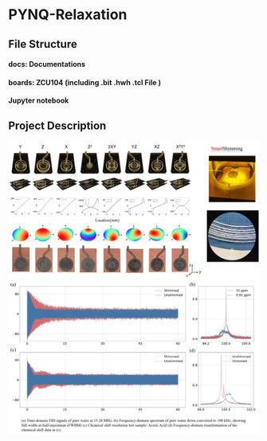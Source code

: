 # PYNQ-Relaxation

## File Structure

#### docs: Documentations

#### boards: ZCU104 (including .bit .hwh .tcl File )

#### Jupyter notebook 


## Project Description 


![shimming](docs/shimming_hardware.jpg)
![shimming](docs/shimming_result.jpg)

